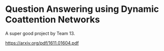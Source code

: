 # Question Answering using Dynamic Coattention Networks

A super good project by Team 13. 

https://arxiv.org/pdf/1611.01604.pdf
